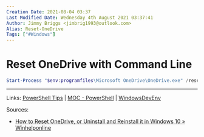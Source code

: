 ```yaml
---
Creation Date: 2021-08-04 03:37
Last Modified Date: Wednesday 4th August 2021 03:37:41
Author: Jimmy Briggs <jimbrig1993@outlook.com>
Alias: Reset-OneDrive
Tags: ["#Windows"]
---
```


# Reset OneDrive with Command Line

```powershell
Start-Process "$env:programfiles\Microsoft OneDrive\OneDrive.exe" /reset
```


***

Links: [PowerShell Tips](PowerShell%20Tips.md) | [MOC - PowerShell](MOC%20-%20PowerShell.md) | [WindowsDevEnv](Windows%20Developer%20Environment.md)

Sources:
- [How to Reset OneDrive, or Uninstall and Reinstall it in Windows 10 » Winhelponline](https://www.winhelponline.com/blog/reset-onedrive-windows-10/)

